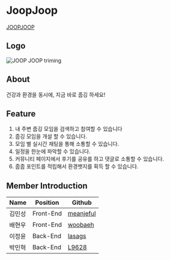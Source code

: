 # JoopJoop
[JOOPJOOP](https://www.joopjoop.site)

## Logo
![JOOP JOOP triming](https://user-images.githubusercontent.com/96028495/171679334-d5fdcc16-b7c4-4333-b12a-950a6ee4788d.png)

## About

건강과 환경을 동시에, 지금 바로 줍깅 하세요!

## Feature

1. 내 주변 줍깅 모임을 검색하고 참여할 수 있습니다
2. 줍깅 모임을 개설 할 수 있습니다.
3. 모임 별 실시간 채팅을 통해 소통할 수 있습니다.
4. 일정을 한눈에 파악할 수 있습니다.
5. 커뮤니티 페이지에서 후기를 공유를 하고 댓글로 소통할 수 있습니다.
6. 줍줍 포인트를 적립해서 환경뱃지를 획득 할 수 있습니다.

## Member Introduction

| Name   | Position  | Github                                    |
| ------ | --------- | ----------------------------------------- |
| 김민성 | Front-End | [meanjeful](https://github.com/meanjeful) |
| 배현우 | Front-End | [woobaeh](https://github.com/woobaeh)     |
| 이정윤 | Back-End  | [lasags](https://github.com/lasags)       |
| 박민혁 | Back-End  | [L9628](https://github.com/L9628)         |

